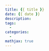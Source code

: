 ```yaml
---
title: {{ title }}
date: {{ date }}
description: 
tags: 
  - 
categories: 
  - 
mathjax: true
---
```

<meta name="referrer" content="no-referrer" />